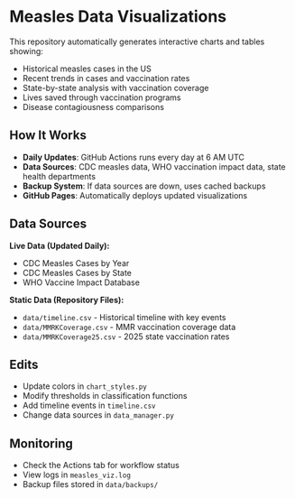 # Measles Data Visualizations


This repository automatically generates interactive charts and tables showing:

- Historical measles cases in the US
- Recent trends in cases and vaccination rates
- State-by-state analysis with vaccination coverage
- Lives saved through vaccination programs
- Disease contagiousness comparisons

## How It Works

- **Daily Updates**: GitHub Actions runs every day at 6 AM UTC
- **Data Sources**: CDC measles data, WHO vaccination impact data, state health departments
- **Backup System**: If data sources are down, uses cached backups
- **GitHub Pages**: Automatically deploys updated visualizations

## Data Sources

**Live Data (Updated Daily):**
- CDC Measles Cases by Year
- CDC Measles Cases by State  
- WHO Vaccine Impact Database

**Static Data (Repository Files):**
- `data/timeline.csv` - Historical timeline with key events
- `data/MMRKCoverage.csv` - MMR vaccination coverage data
- `data/MMRKCoverage25.csv` - 2025 state vaccination rates

## Edits 

- Update colors in `chart_styles.py`
- Modify thresholds in classification functions
- Add timeline events in `timeline.csv`
- Change data sources in `data_manager.py`

## Monitoring

- Check the Actions tab for workflow status
- View logs in `measles_viz.log`
- Backup files stored in `data/backups/`

